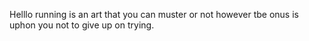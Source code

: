 Helllo running is an art that you can muster or not however tbe onus is uphon you not to give up on trying.
